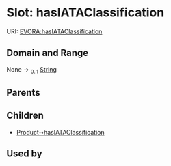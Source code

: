 
# Slot: hasIATAClassification



URI: [EVORA:hasIATAClassification](https://evora-project.eu/hasIATAClassification)


## Domain and Range

None &#8594;  <sub>0..1</sub> [String](types/String.md)

## Parents


## Children

 *  [Product➞hasIATAClassification](Product_hasIATAClassification.md)

## Used by

